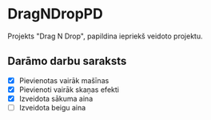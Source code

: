 # DragNDropPD
Projekts "Drag N Drop", papildina iepriekš veidoto projektu.
## Darāmo darbu saraksts
- [x] Pievienotas vairāk mašīnas
- [x] Pievienoti vairāk skaņas efekti
- [x] Izveidota sākuma aina
- [ ] Izveidota beigu aina
